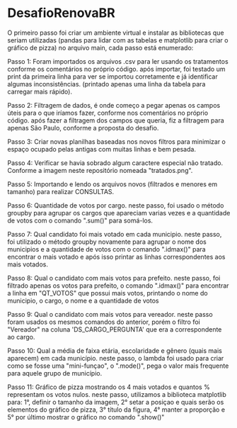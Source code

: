 # DesafioRenovaBR
 
O primeiro passo foi criar um ambiente virtual e instalar as bibliotecas que seriam utilizadas (pandas para lidar com as tabelas e matplotlib para criar o gráfico de pizza)
no arquivo main, cada passo está enumerado:

Passo 1: Foram importados os arquivos .csv para ler usando os tratamentos conforme os comentários no próprio código.
após importar, foi testado um print da primeira linha para ver se importou corretamente e já identificar algumas inconsistências. (printado apenas uma linha da tabela para carregar mais rápido).

Passo 2: Filtragem de dados, é onde começo a pegar apenas os campos úteis para o que iríamos fazer, conforme nos comentários no próprio código.
após fazer a filtragem dos campos que queria, fiz a filtragem para apenas São Paulo, conforme a proposta do desafio.

Passo 3: Criar novas planilhas baseadas nos novos filtros para minimizar o espaço ocupado pelas antigas com muitas linhas e bem pesada.

Passo 4: Verificar se havia sobrado algum caractere especial não tratado. Conforme a imagem neste repositório nomeada "tratados.png".

Passo 5: Importando e lendo os arquivos novos (filtrados e menores em tamanho) para realizar CONSULTAS.

Passo 6: Quantidade de votos por cargo.
neste passo, foi usado o método groupby para agrupar os cargos que apareciam varias vezes e a quantidade de votos com o comando ".sum()" para somá-los.

Passo 7: Qual candidato foi mais votado em cada municipio.
neste passo, foi utilizado o método groupby novamente para agrupar o nome dos municipios e a quantidade de votos com o comando ".idmax()" para encontrar o mais votado e após isso printar as linhas correspondentes aos mais votados.

Passo 8: Qual o candidato com mais votos para prefeito.
neste passo, foi filtrado apenas os votos para prefeito, o comando ".idmax()" para encontrar a linha em "QT_VOTOS" que possui mais votos, printando o nome do municipio, o cargo, o nome e a quantidade de votos

Passo 9: Qual o candidato com mais votos para vereador.
neste passo foram usados os mesmos comandos do anterior, porém o filtro foi "Vereador" na coluna 'DS_CARGO_PERGUNTA' que era a correspondente ao cargo.

Passo 10: Qual a média de faixa etária, escolaridade e gênero (quais mais aparecem) em cada município.
neste passo, o lambda foi usado para criar como se fosse uma "mini-funçao", o ".mode()", pega o valor mais frequente para aquele grupo de município.

Passo 11: Gráfico de pizza mostrando os 4 mais votados e quantos % representam os votos nulos.
neste passo, utilizamos a biblioteca matplotlib para: 1°, definir o tamanho da imagem, 2° setar a posiçao e quais serão os elementos do gráfico de pizza, 3° título da figura, 4° manter a proporção e 5° por último mostrar o gráfico no comando ".show()"
